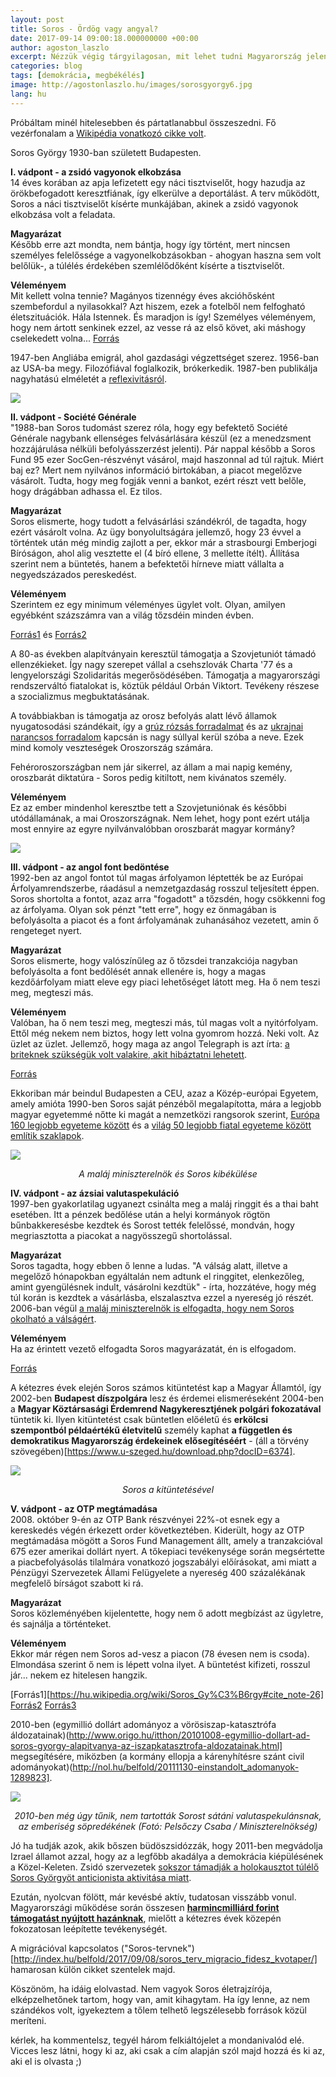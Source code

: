 ```yaml
---
layout: post
title: Soros - Ördög vagy angyal?
date: 2017-09-14 09:00:18.000000000 +00:00
author: agoston_laszlo
excerpt: Nézzük végig tárgyilagosan, mit lehet tudni Magyarország jelenlegi legnagyobb ellenségéről - vagy pártfogójáról? Vádpontról vádpontra, források alapján!
categories: blog
tags: [demokrácia, megbékélés]
image: http://agostonlaszlo.hu/images/sorosgyorgy6.jpg
lang: hu
---
```


Próbáltam minél hitelesebben és pártatlanabbul összeszedni. Fő vezérfonalam a [Wikipédia vonatkozó cikke volt](https://hu.wikipedia.org/wiki/Soros_Gy%C3%B6rgy).

Soros György 1930-ban született Budapesten.

**I. vádpont - a zsidó vagyonok elkobzása**<br />
14 éves korában az apja lefizetett egy náci tisztviselőt, hogy hazudja az örökbefogadott keresztfiának, így elkerülve a deportálást. A terv működött, Soros a náci tisztviselőt kísérte munkájában, akinek a zsidó vagyonok elkobzása volt a feladata.

**Magyarázat**<br />
Később erre azt mondta, nem bántja, hogy így történt, mert nincsen személyes felelőssége a vagyonelkobzásokban - ahogyan haszna sem volt belőlük-, a túlélés érdekében szemlélődőként kísérte a tisztviselőt. 

**Véleményem**<br />
Mit kellett volna tennie? Magányos tizennégy éves akcióhősként szembefordul a nyilasokkal? Azt hiszem, ezek a fotelből nem felfogható életszituációk. Hála Istennek. És maradjon is így! Személyes véleményem, hogy nem ártott senkinek ezzel, az vesse rá az első követ, aki máshogy cselekedett volna...
[Forrás](http://vigyazo.blog.hu/2017/01/11/dokumentum_soros_gyorgy_es_a_budapesti_deportalasok_interju_magyar_felirattal)

1947-ben Angliába emigrál, ahol gazdasági végzettséget szerez. 
1956-ban az USA-ba megy. Filozófiával foglalkozik, brókerkedik.
1987-ben publikálja nagyhatású elméletét a [reflexivitásról](https://hu.wikipedia.org/wiki/Reflexivit%C3%A1s_(k%C3%B6zgazdas%C3%A1gtan)).

![](http://agostonlaszlo.hu/images/sorosgyorgy1.jpg)

**II. vádpont - Société Générale**<br />
"1988-ban Soros tudomást szerez róla, hogy egy befektető Société Générale nagybank ellenséges felvásárlására készül (ez a menedzsment hozzájárulása nélküli befolyásszerzést jelenti). Pár nappal később a Soros Fund 95 ezer SocGen-részvényt vásárol, majd haszonnal ad túl rajtuk. Miért baj ez? Mert nem nyilvános információ birtokában, a piacot megelőzve vásárolt. Tudta, hogy meg fogják venni a bankot, ezért részt vett belőle, hogy drágábban adhassa el. Ez tilos.

**Magyarázat**<br />
Soros elismerte, hogy tudott a felvásárlási szándékról, de tagadta, hogy ezért vásárolt volna. Az ügy bonyolultságára jellemző, hogy 23 évvel a történtek után még mindig zajlott a per, ekkor már a strasbourgi Emberjogi Bíróságon, ahol alig vesztette el (4 bíró ellene, 3 mellette ítélt). Állítása szerint nem a büntetés, hanem a befektetői hírneve miatt vállalta a negyedszázados pereskedést.

**Véleményem**<br />
Szerintem ez egy minimum véleményes ügylet volt. Olyan, amilyen egyébként százszámra van a világ tőzsdéin minden évben.

[Forrás1](http://www.demokrata.hu/hir/kulfold/amikor-francia-birosag-elitelte-sorost) és [Forrás2](http://www.origo.hu/gazdasag/hirek/20110728-soros-gyorgy-magyar-amerikai-milliardos-emlekezetes-uzleti-huzasai.html)

A 80-as években alapítványain keresztül támogatja a Szovjetuniót támadó ellenzékieket. Így nagy szerepet vállal a csehszlovák Charta '77 és a lengyelországi Szolidaritás megerősödésében. Támogatja a magyarországi rendszerváltó fiatalokat is, köztük például Orbán Viktort. Tevékeny részese a szocializmus megbuktatásának.

<div class="fb-video" data-href="https://www.facebook.com/agostonlaszloartist/videos/1020669274703837/"  
  data-allowfullscreen="true" data-width="500"></div>

A továbbiakban is támogatja az orosz befolyás alatt lévő államok nyugatosodási szándékait, így a [grúz rózsás forradalmat](https://en.wikipedia.org/wiki/Rose_Revolution) és az [ukrajnai narancsos forradalom](https://en.wikipedia.org/wiki/Orange_Revolution) kapcsán is nagy súllyal kerül szóba a neve. Ezek mind komoly veszteségek Oroszország számára. 

Fehéroroszországban nem jár sikerrel, az állam a mai napig kemény, oroszbarát diktatúra - Soros pedig kitiltott, nem kivánatos személy.

**Véleményem**<br />
Ez az ember mindenhol keresztbe tett a Szovjetuniónak és későbbi utódállamának, a mai Oroszországnak. Nem lehet, hogy pont ezért utálja most ennyire az egyre nyilvánvalóbban oroszbarát magyar kormány?

![](http://agostonlaszlo.hu/images/sorosgyorgy2.jpg)

**III. vádpont - az angol font bedöntése**<br />
1992-ben az angol fontot túl magas árfolyamon léptették be az Európai Árfolyamrendszerbe, ráadásul a nemzetgazdaság rosszul teljesített éppen. Soros shortolta a fontot, azaz arra "fogadott" a tőzsdén, hogy csökkenni fog az árfolyama. Olyan sok pénzt "tett erre", hogy ez önmagában is befolyásolta a piacot és a font árfolyamának zuhanásához vezetett, amin ő rengeteget nyert.

**Magyarázat**<br />
Soros elismerte, hogy valószínűleg az ő tőzsdei tranzakciója nagyban befolyásolta a font bedőlését annak ellenére is, hogy a magas kezdőárfolyam miatt eleve egy piaci lehetőséget látott meg. Ha ő nem teszi meg, megteszi más.

**Véleményem**<br />
Valóban, ha ő nem teszi meg, megteszi más, túl magas volt a nyitórfolyam. Ettől még nekem nem biztos, hogy lett volna gyomrom hozzá. Neki volt. Az üzlet az üzlet. Jellemző, hogy maga az angol Telegraph is azt írta: [a briteknek szükségük volt valakire, akit hibáztatni lehetett](http://www.telegraph.co.uk/finance/2773265/Billionaire-who-broke-the-Bank-of-England.html).

[Forrás](http://www.origo.hu/gazdasag/hirek/20110728-soros-gyorgy-magyar-amerikai-milliardos-emlekezetes-uzleti-huzasai.html)

Ekkoriban már beindul Budapesten a CEU, azaz a Közép-európai Egyetem, amely amióta 1990-ben Soros saját pénzéből megalapította, mára a legjobb magyar egyetemmé nőtte ki magát a nemzetközi rangsorok szerint, [Európa 160 legjobb egyeteme között](https://www.timeshighereducation.com/student/best-universities/best-universities-europe) és a [világ 50 legjobb fiatal egyeteme között említik szaklapok](http://hvg.hu/itthon/20170405_ceu_ranglista_times_higher_education).

![](http://agostonlaszlo.hu/images/sorosgyorgy3.jpg)
<center><em>A maláj miniszterelnök és Soros kibékülése</em></center>

**IV. vádpont - az ázsiai valutaspekuláció**<br />
1997-ben gyakorlatilag ugyanezt csinálta meg a maláj ringgit és a thai baht esetében. Itt a pénzek bedőlése után a helyi kormányok rögtön bűnbakkeresésbe kezdtek és Sorost tették felelőssé, mondván, hogy megriasztotta a piacokat a nagyösszegű shortolással.

**Magyarázat**<br />
Soros tagadta, hogy ebben ő lenne a ludas. "A válság alatt, illetve a megelőző hónapokban egyáltalán nem adtunk el ringgitet, elenkezőleg, amint gyengülésnek indult, vásárolni kezdtük" - írta, hozzátéve, hogy még túl korán is kezdtek a vásárlásba, elszalasztva ezzel a nyereség jó részét. 2006-ban végül [a maláj miniszterelnök is elfogadta, hogy nem Soros okolható a válságért](http://www.abc.net.au/news/2006-12-15/malaysian-ex-premier-mahathir-and-billionaire/2154878).

**Véleményem**<br />
Ha az érintett vezető elfogadta Soros magyarázatát, én is elfogadom.

[Forrás](http://www.origo.hu/gazdasag/hirek/20110728-soros-gyorgy-magyar-amerikai-milliardos-emlekezetes-uzleti-huzasai.html)

A kétezres évek elején Soros számos kitüntetést kap a Magyar Államtól, így 2002-ben **Budapest díszpolgára** lesz és érdemei elismeréseként 2004-ben a **Magyar Köztársasági Érdemrend Nagykeresztjének polgári fokozatával** tüntetik ki. Ilyen kitüntetést csak büntetlen előéletű és **erkölcsi szempontból példaértékű életvitelű** személy kaphat **a független és demokratikus Magyarország érdekeinek elősegítéséért** - (áll a törvény szövegében)[https://www.u-szeged.hu/download.php?docID=6374].

![](http://agostonlaszlo.hu/images/sorosgyorgy4.jpg)
<center><em>Soros a kitüntetésével</em></center>

**V. vádpont - az OTP megtámadása**<br />
2008. október 9-én az OTP Bank részvényei 22%-ot esnek egy a kereskedés végén érkezett order következtében. Kiderült, hogy az OTP megtámadása mögött a Soros Fund Management állt, amely a tranzakcióval 675 ezer amerikai dollárt nyert. A tőkepiaci tevékenysége során megsértette a piacbefolyásolás tilalmára vonatkozó jogszabályi előírásokat, ami miatt a Pénzügyi Szervezetek Állami Felügyelete a nyereség 400 százalékának megfelelő bírságot szabott ki rá.

**Magyarázat**<br />
Soros közleményében kijelentette, hogy nem ő adott megbízást az ügyletre, és sajnálja a történteket.

**Véleményem**<br />
Ekkor már régen nem Soros ad-vesz a piacon (78 évesen nem is csoda). Elmondása szerint ő nem is lépett volna ilyet. A büntetést kifizeti, rosszul jár... nekem ez hitelesen hangzik.

[Forrás1][https://hu.wikipedia.org/wiki/Soros_Gy%C3%B6rgy#cite_note-26] [Forrás2](http://index.hu/gazdasag/tozsde/2009/03/26/soros_allt_az_otp_oktoberi_megtamadasa_mogott) [Forrás3](http://www.origo.hu/gazdasag/hirek/20110728-soros-gyorgy-magyar-amerikai-milliardos-emlekezetes-uzleti-huzasai.html)

2010-ben (egymillió dollárt adományoz a vörösiszap-katasztrófa áldozatainak)(http://www.origo.hu/itthon/20101008-egymillio-dollart-ad-soros-gyorgy-alapitvanya-az-iszapkatasztrofa-aldozatainak.html] megsegítésére, miközben (a kormány ellopja a kárenyhítésre szánt civil adományokat)(http://nol.hu/belfold/20111130-einstandolt_adomanyok-1289823].

![](http://agostonlaszlo.hu/images/sorosgyorgy5.jpg)
<center><em>2010-ben még úgy tűnik, nem tartották Sorost sátáni valutaspekulánsnak, az emberiség söpredékének (Fotó: Pelsőczy Csaba / Miniszterelnökség)</em></center>

Jó ha tudják azok, akik bőszen büdöszsidózzák, hogy 2011-ben megvádolja Izrael államot azzal, hogy az a legfőbb akadálya a demokrácia kiépülésének a Közel-Keleten. Zsidó szervezetek [sokszor támadják a holokausztot túlélő Soros Györgyöt anticionista aktivitása miatt](http://zsido.com/wikileaks-soros-dollar-milliokat-adomanyozott-izrael-ellenes-szervezeteknek/).

Ezután, nyolcvan fölött, már kevésbé aktív, tudatosan visszább vonul. Magyarországi működése során összesen **[harmincmilliárd forint támogatást nyújtott hazánknak](http://www.origo.hu/gazdasag/hirek/20110728-soros-gyorgy-magyar-amerikai-milliardos-emlekezetes-uzleti-huzasai.html)**, mielőtt a kétezres évek közepén fokozatosan leépítette tevékenységét. 

A migrációval kapcsolatos ("Soros-tervnek")[http://index.hu/belfold/2017/09/08/soros_terv_migracio_fidesz_kvotaper/] hamarosan külön cikket szentelek majd.

Köszönöm, ha idáig elolvastad. Nem vagyok Soros életrajzírója, elképzelhetőnek tartom, hogy van, amit kihagytam. Ha így lenne, az nem szándékos volt, igyekeztem a tőlem telhető legszélesebb források közül meríteni.

kérlek, ha kommentelsz, tegyél három felkiáltójelet a mondanivalód elé. Vicces lesz látni, hogy ki az, aki csak a cím alapján szól majd hozzá és ki az, aki el is olvasta ;)
